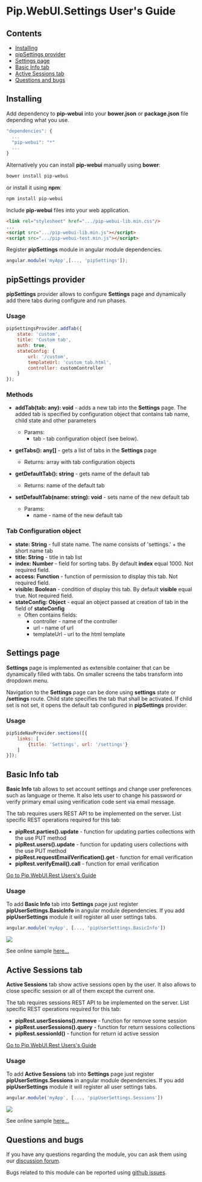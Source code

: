 # Pip.WebUI.Settings User's Guide

## <a name="contents"></a> Contents
- [Installing](#install)
- [pipSettings provider](#settings_provider)
- [Settings page](#settings_page)
- [Basic Info tab](#basic_info_tab)
- [Active Sessions tab](#active_sessions_tab)
- [Questions and bugs](#issues)


## <a name="install"></a> Installing

Add dependency to **pip-webui** into your **bower.json** or **package.json** file depending what you use.
```javascript
"dependencies": {
  ...
  "pip-webui": "*"
  ...
}
```

Alternatively you can install **pip-webui** manually using **bower**:
```bash
bower install pip-webui
```

or install it using **npm**:
```bash
npm install pip-webui
```

Include **pip-webui** files into your web application.
```html
<link rel="stylesheet" href=".../pip-webui-lib.min.css"/>
...
<script src=".../pip-webui-lib.min.js"></script>
<script src=".../pip-webui-test.min.js"></script>
```

Register **pipSettings** module in angular module dependencies.
```javascript
angular.module('myApp',[..., 'pipSettings']);
```

## <a name="settings_provider"></a> pipSettings provider

**pipSettings** provider allows to configure **Settings** page
and dynamically add there tabs during configure and run phases.

### Usage
```javascript
pipSettingsProvider.addTab({
    state: 'custom',
    title: 'Custom tab',
    auth: true,
    stateConfig: {
        url: '/custom',
        templateUrl: 'custom_tab.html',
        controller: customController
    }
});
```

### Methods

* **addTab(tab: any): void** - adds a new tab into the **Settings** page. The added tab is specified by configuration object that contains tab name, child state and other parameters
  - Params:
    + tab - tab configuration object (see below).

* **getTabs(): any[]** - gets a list of tabs in the **Settings** page
  - Returns: array with tab configuration objects
  
* **getDefaultTab(): string** - gets name of the default tab
  - Returns: name of the default tab

* **setDefaultTab(name: string): void** - sets name of the new default tab
  - Params:
    + name - name of the new default tab

### Tab Configuration object

* **state: String** - full state name. The name consists of 'settings.' + the short name tab
* **title: String** - title in tab list
* **index: Number** - field for sorting tabs. By default **index** equal 1000. Not required field.
* **access: Function** - function of permission to display this tab. Not required field.
* **visible: Boolean** - condition of display this tab. By default **visible** equal true. Not required field.
* **stateConfig: Object** - equal an object passed at creation of tab in the field of **stateConfig**
    - Often contains fields:
        + controller - name of the controller
        + url - name of url
        + templateUrl - url to the html template

## <a name="settings_page"></a> Settings page

**Settings** page is implemented as extensible container that can be dynamically filled with tabs.
On smaller screens the tabs transform into dropdown menu.

Navigation to the **Settings** page can be done using **settings** state or **/settings** route. 
Child state specifies the tab that shall be activated. If child set is not set, it opens the default tab
configured in **pipSettings** provider.

### Usage

```javascript
pipSideNavProvider.sections([{
    links: [
        {title: 'Settings', url: '/settings'}
    ]
}]);
```

## <a name="basic_info_tab"></a> Basic Info tab

**Basic Info** tab allows to set account settings and change user preferences such as language or theme. It also lets user 
to change his password or verify primary email using verification code sent via email message.

The tab requires users REST API to be implemented on the server.
List specific REST operations required for this tab:
* **pipRest.parties().update** - function for updating parties collections with the use PUT method
* **pipRest.users().update** - function for updating users collections with the use PUT method
* **pipRest.requestEmailVerification().get** - function for email verification
* **pipRest.verifyEmail().call** - function for email verification

[Go to Pip.WebUI.Rest Users's Guide](https://github.com/pip-webui/pip-webui-rest/blob/master/doc/UsersGuide.md)

### Usage

To add **Basic Info** tab into **Settings** page just register **pipUserSettings.BasicInfo** in angular module dependencies.
If you add **pipUserSettings** module it will register all user settings tabs.
```javascript
angular.module('myApp', [..., 'pipUserSettings.BasicInfo'])
```

<img src="images/img-settings-basic-info.png"/>

See online sample [here...](http://webui.pipdevs.com/pip-webui-settings/index.html#/settings/basic_info)


## <a name="sessions_tab"></a> Active Sessions tab

**Active Sessions** tab show active sessions open by the user. It also allows to close specific session or all of them
except the current one.

The tab requires sessions REST API to be implemented on the server.
List specific REST operations required for this tab:
* **pipRest.userSessions().remove** - function for remove some session
* **pipRest.userSessions().query** - function for return sessions collections
* **pipRest.sessionId()** - function for return id active session

[Go to Pip.WebUI.Rest Users's Guide](https://github.com/pip-webui/pip-webui-rest/blob/master/doc/UsersGuide.md)


### Usage

To add **Active Sessions** tab into **Settings** page just register **pipUserSettings.Sessions** in angular module dependencies.
If you add **pipUserSettings** module it will register all user settings tabs.
```javascript
angular.module('myApp', [..., 'pipUserSettings.Sessions'])
```

<img src="images/img-settings-active-sessions.png"/>

See online sample [here...](http://webui.pipdevs.com/pip-webui-settings/index.html#/settings/sessions)


## <a name="issues"></a> Questions and bugs

If you have any questions regarding the module, you can ask them using our 
[discussion forum](https://groups.google.com/forum/#!forum/pip-webui).

Bugs related to this module can be reported using [github issues](https://github.com/pip-webui/pip-webui-test/issues).
